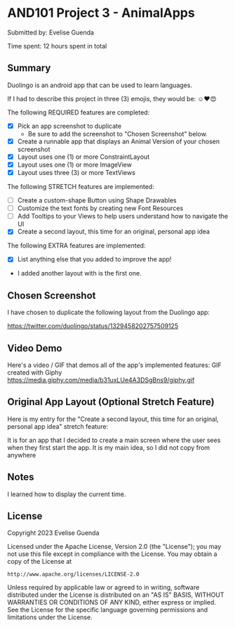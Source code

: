 # AND101 Project 3 - AnimalApps

Submitted by: Evelise Guenda

Time spent: 12 hours spent in total

## Summary

Duolingo is an android app that can be used to learn languages. 

If I had to describe this project in three (3) emojis, they would be: 
☺️❤️😍

The following REQUIRED features are completed:

- [x] Pick an app screenshot to duplicate
  - Be sure to add the screenshot to "Chosen Screenshot" below.
- [X] Create a runnable app that displays an Animal Version of your chosen screenshot
- [X] Layout uses one (1) or more ConstraintLayout
- [X] Layout uses one (1) or more ImageView
- [X] Layout uses three (3) or more TextViews

The following STRETCH features are implemented:

- [ ] Create a custom-shape Button using Shape Drawables
- [ ] Customize the text fonts by creating new Font Resources
- [ ] Add Tooltips to your Views to help users understand how to navigate the UI
- [X] Create a second layout, this time for an original, personal app idea

The following EXTRA features are implemented:

- [X] List anything else that you added to improve the app!
- I added another layout with is the first one.

## Chosen Screenshot

I have chosen to duplicate the following layout from the Duolingo app:

https://twitter.com/duolingo/status/1329458202757509125

## Video Demo

Here's a video / GIF that demos all of the app's implemented features:
GIF created with Giphy
https://media.giphy.com/media/b31uxLUe4A3DSgBns9/giphy.gif

## Original App Layout (Optional Stretch Feature)

Here is my entry for the "Create a second layout, this time for an original, personal app idea" stretch feature:

It is for an app that I decided to create a main screen where the user sees when they first start the app.
It is my main idea, so I did not copy from anywhere

## Notes
I learned how to display the current time.

## License

Copyright 2023 Evelise Guenda

Licensed under the Apache License, Version 2.0 (the "License");
you may not use this file except in compliance with the License.
You may obtain a copy of the License at

    http://www.apache.org/licenses/LICENSE-2.0

Unless required by applicable law or agreed to in writing, software
distributed under the License is distributed on an "AS IS" BASIS,
WITHOUT WARRANTIES OR CONDITIONS OF ANY KIND, either express or implied.
See the License for the specific language governing permissions and
limitations under the License.
